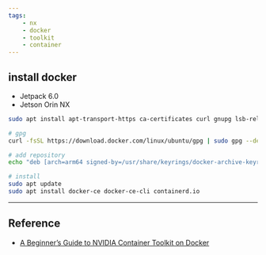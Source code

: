 ```yaml
---
tags:
    - nx
    - docker
    - toolkit
    - container
---
```


## install docker
- Jetpack 6.0
- Jetson Orin NX

```bash
sudo apt install apt-transport-https ca-certificates curl gnupg lsb-release

# gpg
curl -fsSL https://download.docker.com/linux/ubuntu/gpg | sudo gpg --dearmor -o /usr/share/keyrings/docker-archive-keyring.gpg

# add repository
echo "deb [arch=arm64 signed-by=/usr/share/keyrings/docker-archive-keyring.gpg] https://download.docker.com/linux/ubuntu $(lsb_release -cs) stable" | sudo tee /etc/apt/sources.list.d/docker.list > /dev/null

# install
sudo apt update
sudo apt install docker-ce docker-ce-cli containerd.io
```

---

## Reference
- [A Beginner’s Guide to NVIDIA Container Toolkit on Docker](https://medium.com/@u.mele.coding/a-beginners-guide-to-nvidia-container-toolkit-on-docker-92b645f92006)